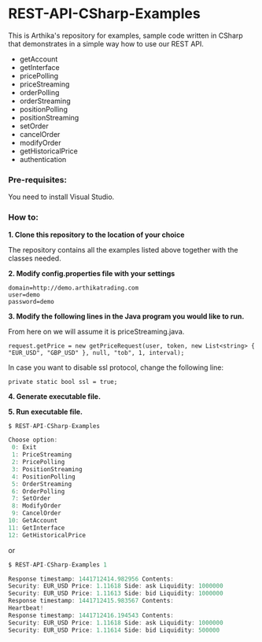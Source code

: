# REST-API-CSharp-Examples
This is Arthika's repository for examples, sample code written in CSharp that demonstrates in a simple way how to use our REST API.

* getAccount
* getInterface
* pricePolling
* priceStreaming
* orderPolling
* orderStreaming
* positionPolling
* positionStreaming
* setOrder
* cancelOrder
* modifyOrder
* getHistoricalPrice
* authentication

### Pre-requisites:
You need to install Visual Studio. 

### How to:

**1. Clone this repository to the location of your choice** 

The repository contains all the examples listed above together with the classes needed. 

**2. Modify config.properties file with your settings** 

```
domain=http://demo.arthikatrading.com
user=demo
password=demo
```

**3. Modify the following lines in the Java program you would like to run.** 

From here on we will assume it is priceStreaming.java.
```
request.getPrice = new getPriceRequest(user, token, new List<string> { "EUR_USD", "GBP_USD" }, null, "tob", 1, interval);
```

In case you want to disable ssl protocol, change the following line:
```
private static bool ssl = true;
```

**4. Generate executable file.**


**5. Run executable file.**
```javascript
$ REST-API-CSharp-Examples

Choose option: 
 0: Exit
 1: PriceStreaming
 2: PricePolling
 3: PositionStreaming
 4: PositionPolling
 5: OrderStreaming
 6: OrderPolling
 7: SetOrder
 8: ModifyOrder
 9: CancelOrder
10: GetAccount
11: GetInterface
12: GetHistoricalPrice
```

or

```javascript
$ REST-API-CSharp-Examples 1

Response timestamp: 1441712414.982956 Contents:
Security: EUR_USD Price: 1.11618 Side: ask Liquidity: 1000000
Security: EUR_USD Price: 1.11613 Side: bid Liquidity: 1000000
Response timestamp: 1441712415.983567 Contents:
Heartbeat!
Response timestamp: 1441712416.194543 Contents:
Security: EUR_USD Price: 1.11618 Side: ask Liquidity: 1000000
Security: EUR_USD Price: 1.11614 Side: bid Liquidity: 500000
```


